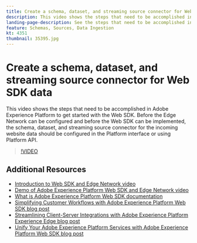 ```yaml
---
title: Create a schema, dataset, and streaming source connector for Web SDK data
description: This video shows the steps that need to be accomplished in Adobe Experience Platform to get started with the Web SDK. Before the Edge Network can be configured and before the Web SDK can be implemented, the schema, dataset, and streaming source connector for the incoming website data should be configured in the Platform interface or using Platform API.
landing-page-description: See the steps that need to be accomplished in Adobe Experience Platform interface to get started with the Web SDK. 
feature: Schemas, Sources, Data Ingestion
kt: 4351
thumbnail: 35395.jpg
---
```


# Create a schema, dataset, and streaming source connector for Web SDK data

This video shows the steps that need to be accomplished in Adobe Experience Platform to get started with the Web SDK. Before the Edge Network can be configured and before the Web SDK can be implemented, the schema, dataset, and streaming source connector for the incoming website data should be configured in the Platform interface or using Platform API.

>[!VIDEO](https://video.tv.adobe.com/v/35395?quality=12&learn=on)

## Additional Resources

* [Introduction to Web SDK and Edge Network video](introduction-to-web-sdk-and-edge-network.md)
* [Demo of Adobe Experience Platform Web SDK and Edge Network video](demo-of-web-sdk-and-edge-network.md)
* [What is Adobe Experience Platform Web SDK documentation](https://experienceleague.adobe.com/docs/experience-platform/edge/home.html)
* [Simplifying Customer Workflows with Adobe Experience Platform Web SDK blog post](https://medium.com/adobetech/simplifying-customer-workflows-with-adobe-experience-platform-web-sdk-4e54fe134f4a)
* [Streamlining Client-Server Integrations with Adobe Experience Platform Experience Edge blog post](https://medium.com/adobetech/streamlining-client-server-integrations-with-adobe-experience-platform-experience-edge-1caaef887172)
* [Unify Your Adobe Experience Platform Services with Adobe Experience Platform Web SDK blog post](https://medium.com/adobetech/unify-your-adobe-experience-platform-services-with-adobe-experience-platform-web-sdk-75cf6851a9fc)